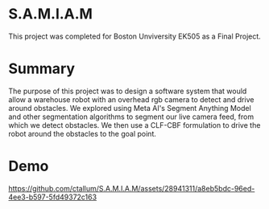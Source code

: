# S.A.M.I.A.M
This project was completed for Boston Unviversity EK505 as a Final Project.

# Summary
The purpose of this project was to design a software system that would allow a warehouse robot with an overhead rgb camera to detect and drive around obstacles.
We explored using Meta AI's Segment Anything Model and other segmentation algorithms to segment our live camera feed, from which we detect obstacles. We then use a CLF-CBF formulation to drive the robot
around the obstacles to the goal point.

# Demo

https://github.com/ctallum/S.A.M.I.A.M/assets/28941311/a8eb5bdc-96ed-4ee3-b597-5fd49372c163

